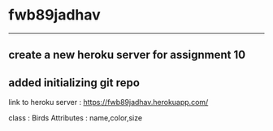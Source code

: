 # fwb89jadhav
---
create a new heroku server for assignment 10
---
added initializing git repo
---
link to heroku server : https://fwb89jadhav.herokuapp.com/

class : Birds 
Attributes : name,color,size
